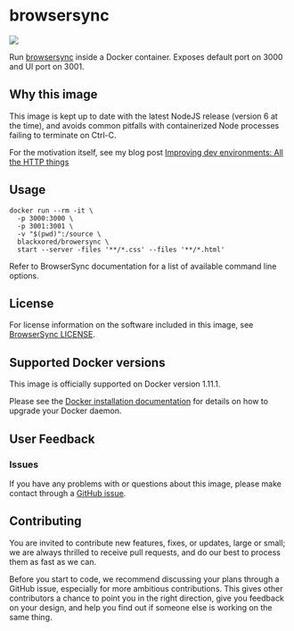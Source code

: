 # browsersync

[![](https://badge.imagelayers.io/blackxored/browsersync:latest.svg)](https://imagelayers.io/?images=blackxored/browsersync:latest)

Run [browsersync](http://browsersync.io/) inside a Docker container.
Exposes default port on 3000 and UI port on 3001.

## Why this image

This image is kept up to date with the latest NodeJS release (version 6 at the time),
and avoids common pitfalls with containerized Node processes failing to terminate
on Ctrl-C.

For the motivation itself, see my blog post [Improving dev environments: All the HTTP things](https://adrianperez.org/improving-dev-environments-all-the-http-things/)

## Usage

```shell
docker run --rm -it \
  -p 3000:3000 \
  -p 3001:3001 \
  -v "$(pwd)":/source \
  blackxored/browersync \
  start --server -files '**/*.css' --files '**/*.html'
```

Refer to BrowserSync documentation for a list of available command line options.

## License

For license information on the software included in this image, see
[BrowserSync LICENSE](https://github.com/BrowserSync/browser-sync/blob/master/LICENSE).

## Supported Docker versions

This image is officially supported on Docker version 1.11.1.

Please see the [Docker installation documentation](https://docs.docker.com/installation/) for details on how to upgrade
your Docker daemon.

## User Feedback

### Issues

If you have any problems with or questions about this image, please make
contact through a [GitHub issue](https://github.com/blackxored/docker-browsersync/issues).

## Contributing

You are invited to contribute new features, fixes, or updates, large or small;
we are always thrilled to receive pull requests, and do our best to process
them as fast as we can.

Before you start to code, we recommend discussing your plans through a GitHub
issue, especially for more ambitious contributions. This gives other
contributors a chance to point you in the right direction, give you feedback on
your design, and help you find out if someone else is working on the same
thing.


